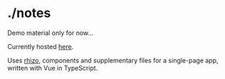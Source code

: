 # ./notes

Demo material only for now...

Currently hosted [here](https://barcek.github.io/notes).

Uses [rhizo](https://github.com/barcek/rhizo), components and supplementary files for a single-page app, written with Vue in TypeScript.
